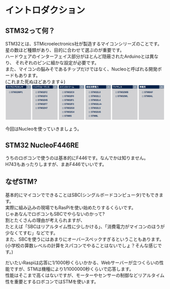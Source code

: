 # イントロダクション
## STM32って何？
STM32とは、STMicroelectronics社が製造するマイコンシリーズのことです。  
星の数ほど種類があり、目的に合わせて選ぶのが重要です。  
ハードウェアのインターフェイス部分がほとんど隠蔽されたArduinoとは異なり、
それぞれのピンに細かな設定が必要です。  
また、マイコンの脳みそであるチップだけではなく、Nucleoと呼ばれる開発ボードもあります。  
(これまた死ぬほどあります↓)  
![Nucleoラインナップ](pic/Screenshot%20from%202023-08-03%2014-58-13.png)  

今回はNucleoを使っていきましょう。

## STM32 NucleoF446RE
うちのロボコンで使うのは基本的にF446です。なんでかは知りません。  
H743もあったりしますが、まあF446でいいです。

## なぜSTM?
基本的にマイコンでできることはSBC(シングルボードコンピュータ)でもできます。  
実際に組み込みの現場でもRasPiを使い始めたりするくらいです。  
じゃあなんでロボコンもSBCでやらないのかって?  
割とたくさんの理由が考えられますが、  
たとえば「SBCはリアルタイム性に少しかける」、「消費電力がマイコンのほうが少なくてすむ」などです。  
また、SBCを使うにはあまりにオーバースペックすぎるということもあります。  (小学校の算数レベルの計算をスパコンでやることはないでしょ？そんな感じです。)

だいたいRaspiは応答に1/1000秒くらいかかる、Webサーバーが立つくらいの性能ですが、STMは機種により1/1000000秒くらいで応答します。  
性能はそこまで高くはないですが、モーターやセンサーの制御などリアルタイム性を重要とするロボコンではSTMを使います。



